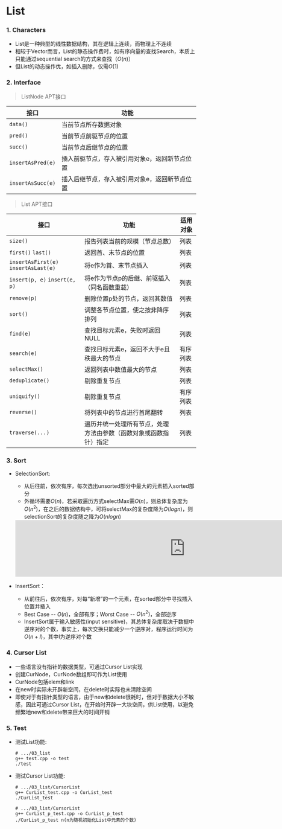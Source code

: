 # List

### 1. Characters

+ List是一种典型的线性数据结构，其在逻辑上连续，而物理上不连续
+ 相较于Vector而言，List的静态操作费时，如有序向量的查找Search，本质上只能通过sequential search的方式来查找（$O(n)$）
+ 但List的动态操作优，如插入删除，仅需$O(1)$

### 2. Interface

> ListNode APT接口

| 接口              | 功能                                          |
| ----------------- | --------------------------------------------- |
| `data()`          | 当前节点所存数据对象                          |
| `pred()`          | 当前节点前驱节点的位置                        |
| `succ()`          | 当前节点后继节点的位置                        |
| `insertAsPred(e)` | 插入前驱节点，存入被引用对象e，返回新节点位置 |
| `insertAsSucc(e)` | 插入后继节点，存入被引用对象e，返回新节点位置 |

> List APT接口

| 接口                                 | 功能                                                         | 适用对象 |
| ------------------------------------ | ------------------------------------------------------------ | -------- |
| `size()`                             | 报告列表当前的规模（节点总数）                               | 列表     |
| `first()` `last()`                   | 返回首、末节点的位置                                         | 列表     |
| `insertAsFirst(e)` `insertAsLast(e)` | 将e作为首、末节点插入                                        | 列表     |
| `insert(p, e)` `insert(e, p)`        | 将e作为节点p的后继、前驱插入（同名函数重载）                 | 列表     |
| `remove(p)`                          | 删除位置p处的节点，返回其数值                                | 列表     |
| `sort()`                             | 调整各节点位置，使之按非降序排列                             | 列表     |
| `find(e)`                            | 查找目标元素e，失败时返回NULL                                | 列表     |
| `search(e)`                          | 查找目标元素e，返回不大于e且秩最大的节点                     | 有序列表 |
| `selectMax()`                        | 返回列表中数值最大的节点                                     | 列表     |
| `deduplicate()`                      | 剔除重复节点                                                 | 列表     |
| `uniquify()`                         | 剔除重复节点                                                 | 有序列表 |
| `reverse()`                          | 将列表中的节点进行首尾翻转                                   | 列表     |
| `traverse(...)`                      | 遍历并统一处理所有节点，处理方法由参数（函数对象或函数指针）指定 | 列表     |

### 3. Sort

+ SelectionSort:

  + 从后往前，依次有序，每次选出unsorted部分中最大的元素插入sorted部分
  + 外循环需要$O(n)$，若采取遍历方式selectMax需$O(n)$，则总体复杂度为$O(n^2)$，在之后的数据结构中，可将selectMax的复杂度降为$O(logn)$，则selectionSort的复杂度随之降为$O(nlogn)$

  <iframe src="https://giphy.com/embed/2ATrYdqmEkfDAklIMD" width="900px" frameBorder="0" class="giphy-embed" allowFullScreen></iframe>

+ InsertSort：

  + 从前往后，依次有序，对每“新增”的一个元素，在sorted部分中寻找插入位置并插入
  + Best Case -- $O(n)$，全部有序；Worst Case -- $O(n^2)$，全部逆序
  + InsertSort属于输入敏感性(input sensitive)，其总体复杂度取决于数据中逆序对的个数，事实上，每次交换只能减少一个逆序对，程序运行时间为$O(n+I)$，其中I为逆序对个数

### 4. Cursor List

+ 一些语言没有指针的数据类型，可通过Cursor List实现
+ 创建CurNode，CurNode数组即可作为List使用
+ CurNode包括elem和link
+ 在new时实际未开辟新空间，在delete时实际也未清除空间
+ 即使对于有指针类型的语言，由于new和delete很耗时，但对于数据大小不敏感，因此可通过Cursor List，在开始时开辟一大块空间，供List使用，以避免频繁地new和delete带来巨大的时间开销

### 5. Test

+ 测试List功能:

  ```
  # .../03_list 
  g++ test.cpp -o test 
  ./test
  ```

+ 测试Cursor List功能:

  ```
  # .../03_list/CursorList 
  g++ CurList_test.cpp -o CurList_test 
  ./CurList_test
  
  # .../03_list/CursorList
  g++ CurList_p_test.cpp -o CurList_p_test
  ./CurList_p_test n(n为随机初始化List中元素的个数)
  ```

  
